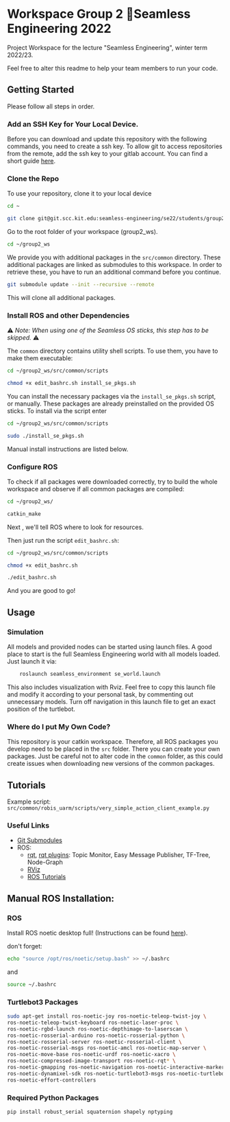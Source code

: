 # Workspace Group 2 🔹Seamless Engineering 2022
Project Workspace for the lecture "Seamless Engineering", winter term 2022/23.

Feel free to alter this readme to help your team members to run your code.

## Getting Started
Please follow all steps in order.

### Add an SSH Key for Your Local Device.
Before you can download and update this repository with the following commands, you need to create a ssh key.
To allow git to access repositories from the remote, add the ssh key to your gitlab account. You can find a short guide [here](https://medium.com/devops-with-valentine/2021-how-to-your-ssh-key-for-gitlab-on-linux-1b94e2a3a49a).

### Clone the Repo
To use your repository, clone it to your local device

```bash
cd ~
```
```bash
git clone git@git.scc.kit.edu:seamless-engineering/se22/students/group2_ws.git
``` 
Go to the root folder of your workspace (group2_ws).
```bash
cd ~/group2_ws
```

We provide you with additional packages in the `src/common` directory.
These additional packages are linked as submodules to this workspace.
In order to retrieve these, you have to run an additional command before you continue.

```bash
git submodule update --init --recursive --remote
```
This will clone all additional packages.

### Install ROS and other Dependencies
⚠️ *Note: When using one of the Seamless OS sticks, this step has to be skipped.* ⚠️


The `common` directory contains utility shell scripts. To use them, you have to make them executable:
```bash
cd ~/group2_ws/src/common/scripts
```
```bash
chmod +x edit_bashrc.sh install_se_pkgs.sh
```

You can install the necessary packages via the `install_se_pkgs.sh` script, or manually. These packages are already
preinstalled on the provided OS sticks. To install via the script enter
```bash
cd ~/group2_ws/src/common/scripts
```
```bash
sudo ./install_se_pkgs.sh
```
Manual install instructions are listed below.

### Configure ROS
To check if all packages were downloaded correctly, try to build the whole workspace and observe if all 
common packages are compiled:
```bash
cd ~/group2_ws/
```
```bash
catkin_make
```

Next , we'll tell ROS where to look for resources. 

Then just run the script `edit_bashrc.sh`:

```bash
cd ~/group2_ws/src/common/scripts
```
```bash
chmod +x edit_bashrc.sh
```
```bash
./edit_bashrc.sh
```

And you are good to go!

## Usage

### Simulation
All models and provided nodes can be started using launch files. A good place to start is the full Seamless Engineering
world with all models loaded. Just launch it via:
```bash
    roslaunch seamless_environment se_world.launch
```
This also includes visualization with Rviz.
Feel free to copy this launch file and modify it according to your personal task,
by commenting out unnecessary models.
Turn off navigation in this launch file to get an exact position of the turtlebot.

### Where do I put My Own Code?
This repository is your catkin workspace. Therefore, all ROS packages you develop need to be placed in the `src` folder.
There you can create your own packages. Just be careful not to alter code in the `common` folder, as this could create issues 
when downloading new versions of the common packages.

## Tutorials
Example script: `src/common/robis_uarm/scripts/very_simple_action_client_example.py`

### Useful Links
- [Git Submodules](https://www.vogella.com/tutorials/GitSubmodules/article.html)
- ROS:
  - [rqt](http://wiki.ros.org/rqt), [rqt plugins](http://wiki.ros.org/rqt/Plugins): Topic Monitor, Easy Message Publisher, TF-Tree, Node-Graph
  - [RViz](http://wiki.ros.org/rviz)
  - [ROS Tutorials](http://wiki.ros.org/ROS/Tutorials)


## Manual ROS Installation:

### ROS
Install ROS noetic desktop full!
(Instructions can be found [here](http://wiki.ros.org/noetic/Installation/Ubuntu)).

don't forget:
```bash
echo "source /opt/ros/noetic/setup.bash" >> ~/.bashrc
```
and
```bash
source ~/.bashrc    
```

### Turtlebot3 Packages
```bash
sudo apt-get install ros-noetic-joy ros-noetic-teleop-twist-joy \
ros-noetic-teleop-twist-keyboard ros-noetic-laser-proc \
ros-noetic-rgbd-launch ros-noetic-depthimage-to-laserscan \
ros-noetic-rosserial-arduino ros-noetic-rosserial-python \
ros-noetic-rosserial-server ros-noetic-rosserial-client \
ros-noetic-rosserial-msgs ros-noetic-amcl ros-noetic-map-server \
ros-noetic-move-base ros-noetic-urdf ros-noetic-xacro \
ros-noetic-compressed-image-transport ros-noetic-rqt* \
ros-noetic-gmapping ros-noetic-navigation ros-noetic-interactive-markers \
ros-noetic-dynamixel-sdk ros-noetic-turtlebot3-msgs ros-noetic-turtlebot3 \
ros-noetic-effort-controllers
```

### Required Python Packages
```bash
pip install robust_serial squaternion shapely nptyping
```
